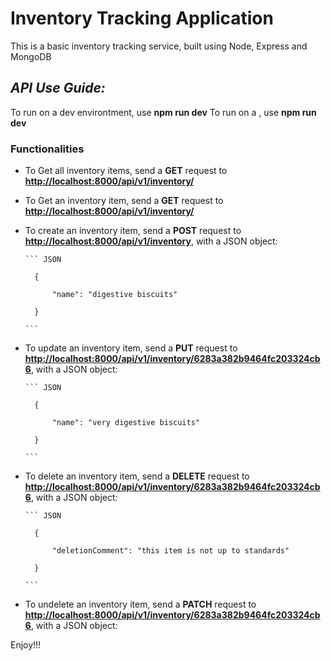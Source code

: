 # Inventory Tracking Application

This is a basic inventory tracking service, built using Node, Express and MongoDB

## _API Use Guide:_

To run on a dev environtment, use **npm run dev**
To run on a , use **npm run dev**

### **Functionalities**

- To Get all inventory items, send a **GET** request to **<http://localhost:8000/api/v1/inventory/>**
- To Get an inventory item, send a **GET** request to **<http://localhost:8000/api/v1/inventory/>**

- To create an inventory item, send a **POST** request to **<http://localhost:8000/api/v1/inventory>**, with a JSON object:

      ``` JSON

        {
      
            "name": "digestive biscuits"

        }

      ```
- To update an inventory item, send a **PUT** request to **<http://localhost:8000/api/v1/inventory/6283a382b9464fc203324cb6>**, with a JSON object:

      ``` JSON

        {
      
            "name": "very digestive biscuits"

        }

      ```
- To delete an inventory item, send a **DELETE** request to **<http://localhost:8000/api/v1/inventory/6283a382b9464fc203324cb6>**, with a JSON object:

      ``` JSON

        {
      
            "deletionComment": "this item is not up to standards"

        }

      ```
- To undelete an inventory item, send a **PATCH** request to **<http://localhost:8000/api/v1/inventory/6283a382b9464fc203324cb6>**, with a JSON object:

Enjoy!!!
